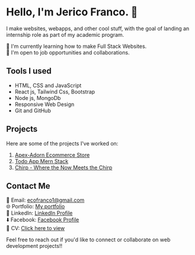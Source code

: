 # Hello, I'm Jerico Franco. 👋

I make websites, webapps, and other cool stuff, with the goal of landing an internship role as part of my academic program.

🌱 I'm currently learning how to make Full Stack Websites.<br/>
💼 I'm open to job opportunities and collaborations.

## Tools I used

- HTML, CSS and JavaScript
- React js, Tailwind Css, Bootstrap
- Node js, MongoDb
- Responsive Web Design
- Git and GitHub

## Projects

Here are some of the projects I've worked on:

1. [Apex-Adorn Ecommerce Store](https://github.com/cout05/apexadorn-ecommerce-website)
2. [Todo App Mern Stack](https://github.com/cout05/todo-app)
3. [Chirp - Where the Now Meets the Chirp ](https://github.com/cout05/chirp)
 
## Contact Me

📧 Email: ecofranco1@gmail.com <br/>
🌐 Portfolio: [My portfolio](https://francojerico.netlify.app/) <br/>
📱 LinkedIn: [LinkedIn Profile](https://www.linkedin.com/in/jerico-franco-37b75627b/) <br/>
⬇️ Facebook: [Facebook Profile](https://www.facebook.com/jericofranco15/) <br/>
📄 CV: [Click here to view](https://sg.docworkspace.com/d/sIHr-jqKwAfDlsKwG)

Feel free to reach out if you'd like to connect or collaborate on web development projects!!
